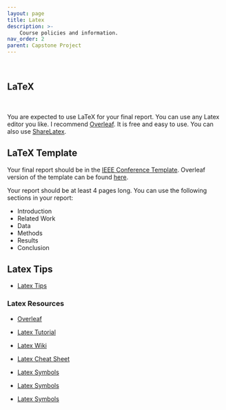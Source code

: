 ```yaml
---
layout: page
title: Latex
description: >-
    Course policies and information.
nav_order: 2
parent: Capstone Project
---
```

<br/>

## LaTeX

<br/>


You are expected to use LaTeX for your final report. You can use any Latex editor you like. I recommend [Overleaf](https://www.overleaf.com/). It is free and easy to use. You can also use [ShareLatex](https://www.sharelatex.com/).

## LaTeX Template

Your final report should be in the [IEEE Conference Template](https://www.ieee.org/conferences/publishing/templates.html). Overleaf version of the template can be found [here](https://www.overleaf.com/latex/templates/ieee-conference-template/grfzhhncsfqn).

Your report should be at least 4 pages long. You can use the following sections in your report:

* Introduction
* Related Work
* Data
* Methods
* Results
* Conclusion

## Latex Tips

* [Latex Tips](https://www.overleaf.com/learn/latex/Articles/Getting_started_with_LaTeX)

### Latex Resources

* [Overleaf](https://www.overleaf.com/)

* [Latex Tutorial](https://www.latex-tutorial.com/tutorials/)

* [Latex Wiki](https://en.wikibooks.org/wiki/LaTeX)

* [Latex Cheat Sheet](https://wch.github.io/latexsheet/)

* [Latex Symbols](https://oeis.org/wiki/List_of_LaTeX_mathematical_symbols)

* [Latex Symbols](https://www.caam.rice.edu/~heinken/latex/symbols.pdf)

* [Latex Symbols](https://www.rpi.edu/dept/arc/training/latex/LaTeX_symbols.pdf)